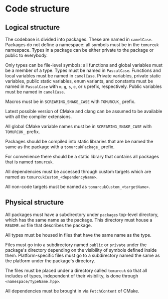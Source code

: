# Code structure

## Logical structure

The codebase is divided into packages. These are named in `camelCase`. Packages
do not define a namespace: all symbols must be in the `tomurcuk` namespace.
Types in a package can be either private to the package or public to everybody.

Only types can be file-level symbols: all functions and global variables must be
a member of a type. Types must be named in `PascalCase`. Functions and local
variables must be named in `camelCase`. Private variables, private static
variables, public static variables, enum variants, and constants must be named
in `PascalCase` with `m`, `g`, `s`, `e`, or `k` prefix, respectively. Public
variables must be named in `camelCase`.

Macros must be in `SCREAMING_SNAKE_CASE` with `TOMURCUK_` prefix.

Latest possible version of CMake and clang can be assumed to be available with
all the compiler extensions.

All global CMake variable names must be in `SCREAMING_SNAKE_CASE` with
`TOMURCUK_` prefix.

Packages should be compiled into static libraries that are be named the same as
the package with a `tomurcukPackage_` prefix.

For convenience there should be a static library that contains all packages that
is named `tomurcuk`.

All dependencies must be accessed through custom targets which are named as
`tomurcukCustom_<dependencyName>`.

All non-code targets must be named as `tomurcukCustom_<targetName>`.

## Physical structure

All packages must have a subdirectory under `packages` top-level directory,
which has the same name as the package. This directory must house a `README.md`
file that describes the package.

All types must be housed in files that have the same name as the type.

Files must go into a subdirectory named `public` or `private` under the
package's directory depending on the visibility of symbols defined inside them.
Platform-specific files must go to a subdirectory named the same as the platform
under the package's directory.

The files must be placed under a directory called `tomurcuk` so that all
includes of types, independent of their visibility, is done through
`<namespace/TypeName.hpp>`.

All dependencies must be brought in via `FetchContent` of CMake.
